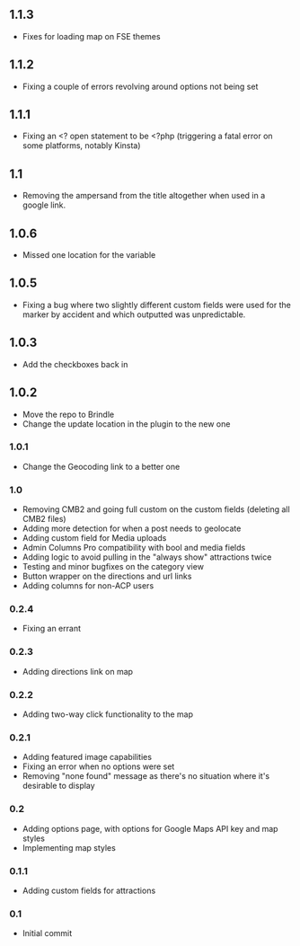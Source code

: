 ## 1.1.3

-   Fixes for loading map on FSE themes

## 1.1.2

-   Fixing a couple of errors revolving around options not being set

## 1.1.1

-   Fixing an <? open statement to be <?php (triggering a fatal error on some platforms, notably Kinsta)

## 1.1

-   Removing the ampersand from the title altogether when used in a google link.

## 1.0.6

-   Missed one location for the variable

## 1.0.5

-   Fixing a bug where two slightly different custom fields were used for the marker by accident and which outputted was unpredictable.

## 1.0.3

-   Add the checkboxes back in

## 1.0.2

-   Move the repo to Brindle
-   Change the update location in the plugin to the new one

### 1.0.1

-   Change the Geocoding link to a better one

### 1.0

-   Removing CMB2 and going full custom on the custom fields (deleting all CMB2 files)
-   Adding more detection for when a post needs to geolocate
-   Adding custom field for Media uploads
-   Admin Columns Pro compatibility with bool and media fields
-   Adding logic to avoid pulling in the "always show" attractions twice
-   Testing and minor bugfixes on the category view
-   Button wrapper on the directions and url links
-   Adding columns for non-ACP users

### 0.2.4

-   Fixing an errant </a>

### 0.2.3

-   Adding directions link on map

### 0.2.2

-   Adding two-way click functionality to the map

### 0.2.1

-   Adding featured image capabilities
-   Fixing an error when no options were set
-   Removing "none found" message as there's no situation where it's desirable to display

### 0.2

-   Adding options page, with options for Google Maps API key and map styles
-   Implementing map styles

### 0.1.1

-   Adding custom fields for attractions

### 0.1

-   Initial commit
